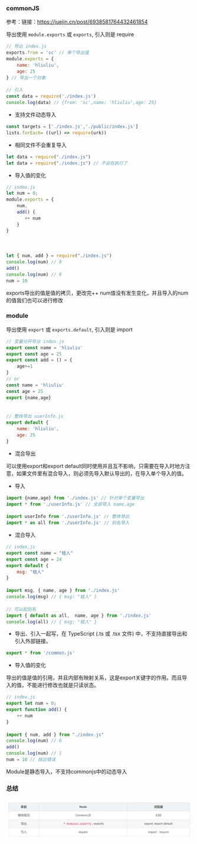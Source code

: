 ### commonJS 
参考：链接：https://juejin.cn/post/6938581764432461854

导出使用 <code>module.exports</code> 或 <code>exports</code>, 引入则是 require

```js
// 导出 index.js
exports.from = 'sc' // 单个导出值
module.exports = {
    name: 'hliuliu',
    age: 25
} // 导出一个对象

// 引入
const data = require('./index.js')
console.log(data) // {from: 'sc',name: 'hliuliu',age: 25}
```
- 支持文件动态导入
```js
const targets = ['./index.js','./public/index.js']
lists.forEach= ((url) => require(urk))
```
- 相同文件不会重复导入
```js
let data = require("./index.js")
let data = require("./index.js") // 不会在执行了
```
- 导入值的变化
```js
// index.js
let num = 0;
module.exports = {
    num,
    add() {
       ++ num 
    }
}



let { num, add } = require("./index.js")
console.log(num) // 0
add()
console.log(num) // 0
num = 10
```
exports导出的值是值的拷贝，更改完++ num值没有发生变化，并且导入的num的值我们也可以进行修改


### module

导出使用 <code>export</code> 或 <code>exports.default</code>, 引入则是 import

```js
// 变量分开导出 index.js
export const name = 'hliuliu'
export const age = 25
export const add = () = {
    age+=1
}
// or 
const name = 'hliuliu'
const age = 25
export {name,age}


// 整体导出 userInfo.js
export default {
    name: 'hliuliu',
    age: 25
}
```

- 混合导出
  
可以使用export和export default同时使用并且互不影响，只需要在导入时地方注意，如果文件里有混合导入，则必须先导入默认导出的，在导入单个导入的值。

- 导入
```js
import {name,age} from './index.js' // 针对单个变量导出
import * from './userInfo.js' // 全部导入 name,age

import userInfo from './userInfo.js' // 整体导出
import * as all from './userInfo.js' // 别名导入
```
- 混合导入
```js
// index,js
export const name = "蛙人"
export const age = 24
export default {
    msg: "蛙人"
}

import msg, { name, age } from './index.js'
console.log(msg) // { msg: "蛙人" }

// 可以起别名
import { default as all,  name, age } from './index.js'
console.log(all) // { msg: "蛙人" }
```
- 导出、引入一起写，在 TypeScript (.ts 或 .tsx 文件) 中，不支持直接导出和引入外部链接。
```js
export * from '/common.js'
```
- 导入值的变化
  
导出的值是值的引用，并且内部有映射关系，这是export关键字的作用。而且导入的值，不能进行修改也就是只读状态。
```js
// index.js
export let num = 0;
export function add() {
    ++ num
}

import { num, add } from "./index.js"
console.log(num) // 0
add()
console.log(num) // 1
num = 10 // 抛出错误
```
Module是静态导入，不支持commonjs中的动态导入

### 总结
![img](./images/moduleandcommon.png)